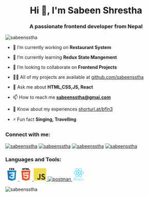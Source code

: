 <h1 align="center">Hi 👋, I'm Sabeen Shrestha</h1>
<h3 align="center">A passionate frontend developer from Nepal</h3>

<p align="left"> <img src="https://komarev.com/ghpvc/?username=sabeensstha&label=Profile%20views&color=0e75b6&style=flat" alt="sabeensstha" /> </p>

- 🔭 I’m currently working on **Restaurant System**

- 🌱 I’m currently learning **Redux State Mangement**

- 👯 I’m looking to collaborate on **Frontend Projects**

- 👨‍💻 All of my projects are available at [github.com/sabeensstha](github.com/sabeensstha)

- 💬 Ask me about **HTML,CSS,JS, React**

- 📫 How to reach me **sabeensstha@gmai.com**

- 📄 Know about my experiences [shorturl.at/bfln3](shorturl.at/bfln3)

- ⚡ Fun fact **Singing, Travelling**

<h3 align="left">Connect with me:</h3>
<p align="left">
<a href="https://linkedin.com/in/sabeensstha" target="blank"><img align="center" src="https://raw.githubusercontent.com/rahuldkjain/github-profile-readme-generator/master/src/images/icons/Social/linked-in-alt.svg" alt="sabeensstha" height="30" width="40" /></a>
<a href="https://codesandbox.com/sabeensstha" target="blank"><img align="center" src="https://raw.githubusercontent.com/rahuldkjain/github-profile-readme-generator/master/src/images/icons/Social/codesandbox.svg" alt="sabeensstha" height="30" width="40" /></a>
<a href="https://fb.com/sabeensstha" target="blank"><img align="center" src="https://raw.githubusercontent.com/rahuldkjain/github-profile-readme-generator/master/src/images/icons/Social/facebook.svg" alt="sabeensstha" height="30" width="40" /></a>
<a href="https://instagram.com/sabeensstha" target="blank"><img align="center" src="https://raw.githubusercontent.com/rahuldkjain/github-profile-readme-generator/master/src/images/icons/Social/instagram.svg" alt="sabeensstha" height="30" width="40" /></a>
</p>

<h3 align="left">Languages and Tools:</h3>
<p align="left"> <a href="https://www.w3schools.com/css/" target="_blank" rel="noreferrer"> <img src="https://raw.githubusercontent.com/devicons/devicon/master/icons/css3/css3-original-wordmark.svg" alt="css3" width="40" height="40"/> </a> <a href="https://www.w3.org/html/" target="_blank" rel="noreferrer"> <img src="https://raw.githubusercontent.com/devicons/devicon/master/icons/html5/html5-original-wordmark.svg" alt="html5" width="40" height="40"/> </a> <a href="https://developer.mozilla.org/en-US/docs/Web/JavaScript" target="_blank" rel="noreferrer"> <img src="https://raw.githubusercontent.com/devicons/devicon/master/icons/javascript/javascript-original.svg" alt="javascript" width="40" height="40"/> </a> <a href="https://postman.com" target="_blank" rel="noreferrer"> <img src="https://www.vectorlogo.zone/logos/getpostman/getpostman-icon.svg" alt="postman" width="40" height="40"/> </a> <a href="https://reactjs.org/" target="_blank" rel="noreferrer"> <img src="https://raw.githubusercontent.com/devicons/devicon/master/icons/react/react-original-wordmark.svg" alt="react" width="40" height="40"/> </a> </p>

<p><img align="center" src="https://github-readme-stats.vercel.app/api/top-langs?username=sabeensstha&show_icons=true&locale=en&layout=compact" alt="sabeensstha" /></p>
